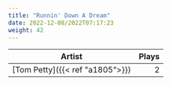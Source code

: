 ```yaml
---
title: "Runnin' Down A Dream"
date: 2022-12-08/2022T07:17:23
weight: 42
---
```




 Artist | Plays 
----- | -----:
[Tom Petty]({{< ref "a1805">}}) | 2
